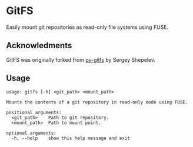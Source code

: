 # GitFS

Easily mount git repositories as read-only file systems using FUSE.

## Acknowledments

GitFS was originally forked from [py-gitfs](https://github.com/temoto/py-gitfs)
by Sergey Shepelev.

## Usage

    usage: gitfs [-h] <git_path> <mount_path>
    
    Mounts the contents of a git repository in read-only mode using FUSE.
    
    positional arguments:
      <git_path>    Path to git repository.
      <mount_path>  Path to mount point.
    
    optional arguments:
      -h, --help    show this help message and exit
